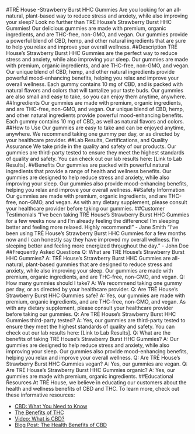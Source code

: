 #TRĒ House -Strawberry Burst HHC Gummies
Are you looking for an all-natural, plant-based way to reduce stress and anxiety, while also improving your sleep? Look no further than TRĒ House’s Strawberry Burst HHC Gummies! Our delicious gummies are made with premium, organic ingredients, and are THC-free, non-GMO, and vegan. Our gummies provide a powerful blend of CBD, hemp, and other natural ingredients that are sure to help you relax and improve your overall wellness.
##Description
TRĒ House’s Strawberry Burst HHC Gummies are the perfect way to reduce stress and anxiety, while also improving your sleep. Our gummies are made with premium, organic ingredients, and are THC-free, non-GMO, and vegan. Our unique blend of CBD, hemp, and other natural ingredients provide powerful mood-enhancing benefits, helping you relax and improve your overall wellness. Each gummy contains 10 mg of CBD, and is packed with natural flavors and colors that will tantalize your taste buds. Our gummies are also small and easy to take, so you can enjoy them anytime, anywhere.
##Ingredients
Our gummies are made with premium, organic ingredients, and are THC-free, non-GMO, and vegan. Our unique blend of CBD, hemp, and other natural ingredients provide powerful mood-enhancing benefits. Each gummy contains 10 mg of CBD, as well as natural flavors and colors.
##How to Use
Our gummies are easy to take and can be enjoyed anytime, anywhere. We recommend taking one gummy per day, or as directed by your healthcare provider.
##Lab Results, Certifications, and Quality Assurance
We take pride in the quality and safety of our products. Our gummies are third-party tested to ensure they meet the highest standards of quality and safety. You can check out our lab results here: [Link to Lab Results].
##Benefits
Our gummies are packed with powerful natural ingredients that provide a range of health and wellness benefits. Our gummies are designed to help reduce stress and anxiety, while also improving your sleep. Our gummies also provide mood-enhancing benefits, helping you relax and improve your overall wellness.
##Safety Information
Our gummies are made with premium, organic ingredients, and are THC-free, non-GMO, and vegan. As with any dietary supplement, please consult your healthcare provider before taking our gummies.
##Customer Testimonials
“I’ve been taking TRĒ House’s Strawberry Burst HHC Gummies for a few weeks now and I’m already feeling the difference! I’m sleeping better and feeling more relaxed. Highly recommend!” - Jane Smith
“I’ve been using TRĒ House’s Strawberry Burst HHC Gummies for a few months now and I can honestly say they have improved my overall wellness. I’m sleeping better and feeling more energized throughout the day.” - John Doe
##Frequently Asked Questions
Q: What are TRĒ House’s Strawberry Burst HHC Gummies?
A: TRĒ House’s Strawberry Burst HHC Gummies are all-natural, plant-based gummies that are designed to reduce stress and anxiety, while also improving your sleep. Our gummies are made with premium, organic ingredients, and are THC-free, non-GMO, and vegan.
Q: How many gummies should I take?
A: We recommend taking one gummy per day, or as directed by your healthcare provider.
Q: Are TRĒ House’s Strawberry Burst HHC Gummies safe?
A: Yes, our gummies are made with premium, organic ingredients, and are THC-free, non-GMO, and vegan. As with any dietary supplement, please consult your healthcare provider before taking our gummies.
Q: Are TRĒ House’s Strawberry Burst HHC Gummies third-party tested?
A: Yes, our gummies are third-party tested to ensure they meet the highest standards of quality and safety. You can check out our lab results here: [Link to Lab Results].
Q: What are the benefits of taking TRĒ House’s Strawberry Burst HHC Gummies?
A: Our gummies are designed to help reduce stress and anxiety, while also improving your sleep. Our gummies also provide mood-enhancing benefits, helping you relax and improve your overall wellness.
Q: Are TRĒ House’s Strawberry Burst HHC Gummies vegan?
A: Yes, our gummies are vegan.
Q: Are TRĒ House’s Strawberry Burst HHC Gummies organic?
A: Yes, our gummies are made with premium, organic ingredients.
##Educational Resources
At TRĒ House, we believe in educating our customers about the health and wellness benefits of CBD and THC. To learn more, check out these informative resources:
- [CBD: What You Need to Know](https://www.healthline.com/health/cbd-oil-benefits)
- [The Benefits of THC](https://www.leafly.com/news/cannabis-101/what-is-thc-and-what-are-its-effects)
- [Video: What is CBD?](https://www.youtube.com/watch?v=3yQqA4wzSg8)
- [Blog Post: The Health Benefits of CBD](https://www.webmd.com/pain-management/cbd-oil-benefits#1)